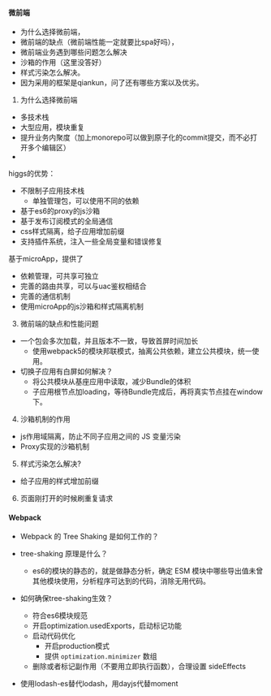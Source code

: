 #### 微前端
- 为什么选择微前端，
- 微前端的缺点（微前端性能一定就要比spa好吗），
- 微前端业务遇到哪些问题怎么解决
- 沙箱的作用（这里没答好）
- 样式污染怎么解决。
- 因为采用的框架是qiankun，问了还有哪些方案以及优劣。

1. 为什么选择微前端
- 多技术栈
- 大型应用，模块重复
- 提升业务内聚度（加上monorepo可以做到原子化的commit提交，而不必打开多个编辑区）
- 


higgs的优势：
- 不限制子应用技术栈
    - 单独管理包，可以使用不同的依赖
- 基于es6的proxy的js沙箱
- 基于发布订阅模式的全局通信
- css样式隔离，给子应用增加前缀
- 支持插件系统，注入一些全局变量和错误修复

基于microApp，提供了
- 依赖管理，可共享可独立
- 完善的路由共享，可以与uac鉴权相结合
- 完善的通信机制
- 使用microApp的js沙箱和样式隔离机制

3. 微前端的缺点和性能问题
- 一个包会多次加载，并且版本不一致，导致首屏时间加长
    - 使用webpack5的模块邦联模式，抽离公共依赖，建立公共模块，统一使用。
- 切换子应用有白屏如何解决？
    - 将公共模块从基座应用中读取，减少Bundle的体积
    - 子应用根节点加loading，等待Bundle完成后，再将真实节点挂在window下。


4. 沙箱机制的作用
- js作用域隔离，防止不同子应用之间的 JS 变量污染
- Proxy实现的沙箱机制

5. 样式污染怎么解决?
- 给子应用的样式增加前缀

6. 页面刚打开的时候刷重复请求

#### Webpack

- Webpack 的 Tree Shaking 是如何工作的？
- tree-shaking 原理是什么？
    - es6的模块的静态的，就是做静态分析，确定 ESM 模块中哪些导出值未曾其他模块使用，分析程序可达到的代码，消除无用代码。
- 如何确保tree-shaking生效？
    - 符合es6模块规范
    - 开启optimization.usedExports，启动标记功能
    - 启动代码优化
        - 开启production模式
        - 提供 `optimization.minimizer` 数组
    - 删除或者标记副作用（不要用立即执行函数），合理设置 sideEffects

- 使用lodash-es替代lodash，用dayjs代替moment